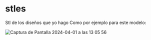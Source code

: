 # stles
Stl de los diseños que yo hago
Como por ejemplo para este modelo:

![Captura de Pantalla 2024-04-01 a las 13 05 56](https://github.com/Waterbrain/stles/assets/5563436/dd5bfc54-2cc3-4b43-886b-f436067d7fa0)

